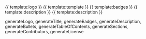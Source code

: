 {{ template:logo }}
{{ template:template }}
{{ template:badges }}
{{ template:description }}
{{ template:description }}




generateLogo,
	generateTitle,
	generateBadges,
	generateDescription,
	generateBullets,
	generateTableOfContents,
	generateSections,
	generateContributors,
	generateLicense